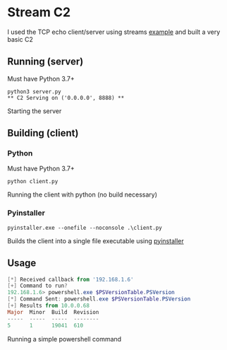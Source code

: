 # Stream C2

I used the TCP echo client/server using streams [example](https://docs.python.org/3/library/asyncio-stream.html#examples) and built a very basic C2

## Running (server)

Must have Python 3.7+

```
python3 server.py
** C2 Serving on ('0.0.0.0', 8888) **
```

Starting the server

## Building (client)

### Python

Must have Python 3.7+

```
python client.py
```

Running the client with python (no build necessary)

### Pyinstaller

```
pyinstaller.exe --onefile --noconsole .\client.py
```

Builds the client into a single file executable using [pyinstaller](https://www.pyinstaller.org/)

## Usage

```powershell
[*] Received callback from '192.168.1.6'
[+] Command to run?
192.168.1.6> powershell.exe $PSVersionTable.PSVersion
[*] Command Sent: powershell.exe $PSVersionTable.PSVersion
[+] Results from 10.0.0.68
Major  Minor  Build  Revision
-----  -----  -----  --------
5      1      19041  610
```

Running a simple powershell command
